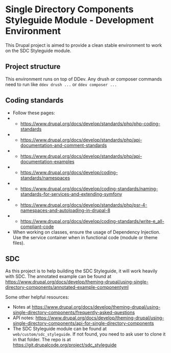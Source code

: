 # Single Directory Components Styleguide Module - Development Environment

This Drupal project is aimed to provide a clean stable environment to work on the SDC Styleguide module.

## Project structure

This environment runs on top of DDev. Any drush or composer commands need to run like `ddev drush ...` or `ddev composer ...`

## Coding standards

* Follow these pages:
* * https://www.drupal.org/docs/develop/standards/php/php-coding-standards
* * https://www.drupal.org/docs/develop/standards/php/api-documentation-and-comment-standards
* * https://www.drupal.org/docs/develop/standards/php/api-documentation-examples
* * https://www.drupal.org/docs/develop/coding-standards/namespaces
* * https://www.drupal.org/docs/develop/coding-standards/naming-standards-for-services-and-extending-symfony
* * https://www.drupal.org/docs/develop/standards/php/psr-4-namespaces-and-autoloading-in-drupal-8
* * https://www.drupal.org/docs/develop/coding-standards/write-e_all-compliant-code
* When working on classes, ensure the usage of Dependency Injection. Use the service container when in functional code (module or theme files).

## SDC

As this project is to help building the SDC Styleguide, it will work heavily with SDC. The annotated example can be found at
https://www.drupal.org/docs/develop/theming-drupal/using-single-directory-components/annotated-example-componentyml

Some other helpful resources:

* Notes at https://www.drupal.org/docs/develop/theming-drupal/using-single-directory-components/frequently-asked-questions
* API notes: https://www.drupal.org/docs/develop/theming-drupal/using-single-directory-components/api-for-single-directory-components
* The SDC Styleguide module can be found at `web/custom/sdc_styleguide`. If not found, you need to ask user to clone it in that folder. The repo is at https://git.drupalcode.org/project/sdc_styleguide
